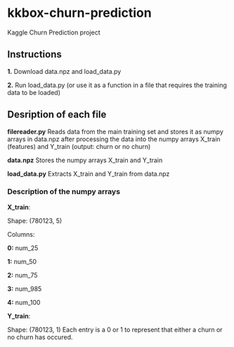 # kkbox-churn-prediction
Kaggle Churn Prediction project

<h2>Instructions</h2>

<strong>1.</strong> Download data.npz and load_data.py

<strong>2.</strong> Run load_data.py (or use it as a function in a file that requires the training data to be loaded)

<h2>Desription of each file</h2>

<strong>filereader.py</strong> Reads data from the main training set and stores it as numpy arrays in data.npz after processing the data into the numpy arrays X_train (features) and Y_train (output: churn or no churn)

<strong>data.npz</strong> Stores the numpy arrays X_train and Y_train

<strong>load_data.py</strong> Extracts X_train and Y_train from data.npz

<h3>Description of the numpy arrays</h3>
<strong>X_train</strong>:

Shape: (780123, 5)

Columns:

  <strong>0:</strong> num_25
  
  <strong>1:</strong> num_50
  
  <strong>2:</strong> num_75
  
  <strong>3:</strong> num_985
  
  <strong>4:</strong> num_100

<strong>Y_train</strong>:

Shape: (780123, 1)
Each entry is a 0 or 1 to represent that either a churn or no churn has occured.

